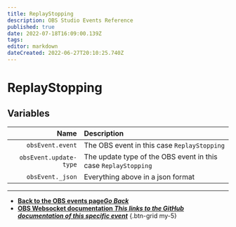 ```yaml
---
title: ReplayStopping
description: OBS Studio Events Reference
published: true
date: 2022-07-18T16:09:00.139Z
tags: 
editor: markdown
dateCreated: 2022-06-27T20:10:25.740Z
---
```


# ReplayStopping

## Variables

Name | Description
----:|:------------
| `obsEvent.event` | The OBS event in this case `ReplayStopping`
| `obsEvent.update-type` | The update type of the OBS event in this case `ReplayStopping`
| `obsEvent._json` | Everything above in a json format

---

- [<i class="mdi mdi-chevron-left"></i>**Back to the OBS events page*Go Back***](/en/Broadcasters/OBS/Events)
- [<i class="mdi mdi-github"></i> **OBS Websocket documentation *This links to the GitHub documentation of this specific event***](https://github.com/obsproject/obs-websocket/blob/4.x-current/docs/generated/protocol.md#replaystopping)
{.btn-grid my-5}
